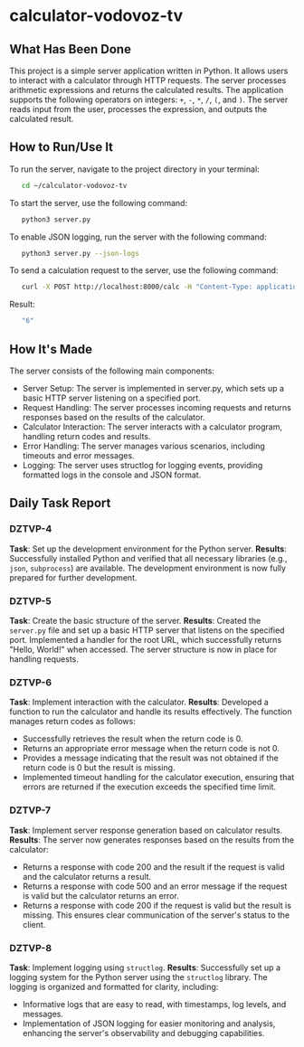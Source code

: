 # calculator-vodovoz-tv

## What Has Been Done
This project is a simple server application written in Python. It allows users to interact with a calculator through HTTP requests. The server processes arithmetic expressions and returns the calculated results. The application supports the following operators on integers: `+`, `-`, `*`, `/`, `(`, and `)`. The server reads input from the user, processes the expression, and outputs the calculated result.

## How to Run/Use It

To run the server, navigate to the project directory in your terminal:

```bash
   cd ~/calculator-vodovoz-tv
```
To start the server, use the following command:

```bash
   python3 server.py
```

To enable JSON logging, run the server with the following command:

```bash
   python3 server.py --json-logs
```

To send a calculation request to the server, use the following command:
```bash
   curl -X POST http://localhost:8000/calc -H "Content-Type: application/json" -d '"2 + 2 * 2"'
```
Result:
```bash
   "6"
```

## How It's Made

The server consists of the following main components:

- Server Setup: The server is implemented in server.py, which sets up a basic HTTP server listening on a specified port.
- Request Handling: The server processes incoming requests and returns responses based on the results of the calculator.
- Calculator Interaction: The server interacts with a calculator program, handling return codes and results.
- Error Handling: The server manages various scenarios, including timeouts and error messages.
- Logging: The server uses structlog for logging events, providing formatted logs in the console and JSON format.

## Daily Task Report

### DZTVP-4
**Task**: 
Set up the development environment for the Python server.
**Results**: 
Successfully installed Python and verified that all necessary libraries (e.g., `json`, `subprocess`) are available. The development environment is now fully prepared for further development.

### DZTVP-5
**Task**: 
Create the basic structure of the server.
**Results**: 
Created the `server.py` file and set up a basic HTTP server that listens on the specified port. Implemented a handler for the root URL, which successfully returns "Hello, World!" when accessed. The server structure is now in place for handling requests.

### DZTVP-6
**Task**: 
Implement interaction with the calculator.
**Results**: 
Developed a function to run the calculator and handle its results effectively. The function manages return codes as follows:
  - Successfully retrieves the result when the return code is 0.
  - Returns an appropriate error message when the return code is not 0.
  - Provides a message indicating that the result was not obtained if the return code is 0 but the result is missing.
  - Implemented timeout handling for the calculator execution, ensuring that errors are returned if the execution exceeds the specified time limit.

### DZTVP-7
**Task**: 
Implement server response generation based on calculator results.
**Results**: 
The server now generates responses based on the results from the calculator:
  - Returns a response with code 200 and the result if the request is valid and the calculator returns a result.
  - Returns a response with code 500 and an error message if the request is valid but the calculator returns an error.
  - Returns a response with code 200 if the request is valid but the result is missing. This ensures clear communication of the server's status to the client.

### DZTVP-8
**Task**:
Implement logging using `structlog`.
**Results**: 
Successfully set up a logging system for the Python server using the `structlog` library. The logging is organized and formatted for clarity, including:
  - Informative logs that are easy to read, with timestamps, log levels, and messages.
  - Implementation of JSON logging for easier monitoring and analysis, enhancing the server's observability and debugging capabilities.

